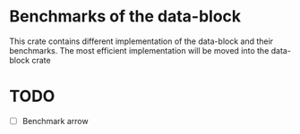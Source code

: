 # Benchmarks of the data-block
This crate contains different implementation of the data-block and their benchmarks. The most efficient implementation will be moved into the data-block crate

# TODO
- [ ] Benchmark arrow
